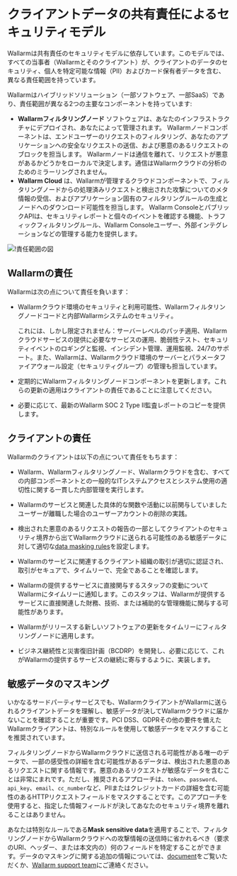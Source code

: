 # クライアントデータの共有責任によるセキュリティモデル

Wallarmは共有責任のセキュリティモデルに依存しています。このモデルでは、すべての当事者（Wallarmとそのクライアント）が、クライアントのデータのセキュリティ、個人を特定可能な情報（PII）およびカード保有者データを含む、異なる責任範囲を持っています。

Wallarmはハイブリッドソリューション（一部ソフトウェア、一部SaaS）であり、責任範囲が異なる2つの主要なコンポーネントを持っています:

* **Wallarmフィルタリングノード** ソフトウェアは、あなたのインフラストラクチャにデプロイされ、あなたによって管理されます。 Wallarmノードコンポーネントは、エンドユーザーのリクエストのフィルタリング、あなたのアプリケーションへの安全なリクエストの送信、および悪意のあるリクエストのブロックを担当します。 Wallarmノードは通信を離れて、リクエストが悪意があるかどうかをローカルで決定します。通信はWallarmクラウドの分析のためのミラーリングされません。
* **Wallarm Cloud** は、Wallarmが管理するクラウドコンポーネントで、フィルタリングノードからの処理済みリクエストと検出された攻撃についてのメタ情報の受信、およびアプリケーション固有のフィルタリングルールの生成とノードへのダウンロード可能性を担当します。 Wallarm ConsoleとパブリックAPIは、セキュリティレポートと個々のイベントを確認する機能、トラフィックフィルタリングルール、Wallarm Consoleユーザー、外部インテグレーションなどの管理する能力を提供します。

![!責任範囲の図](../images/shared-responsibility.png)

## Wallarmの責任

Wallarmは次の点について責任を負います：

* Wallarmクラウド環境のセキュリティと利用可能性、Wallarmフィルタリングノードコードと内部Wallarmシステムのセキュリティ。

    これには、しかし限定されません：サーバーレベルのパッチ適用、Wallarmクラウドサービスの提供に必要なサービスの運用、脆弱性テスト、セキュリティイベントのロギングと監視、インシデント管理、運用監視、24/7のサポート。また、Wallarmは、Wallarmクラウド環境のサーバーとパラメータファイアウォール設定（セキュリティグループ）の管理も担当しています。

* 定期的にWallarmフィルタリングノードコンポーネントを更新します。これらの更新の適用はクライアントの責任であることに注意してください。

* 必要に応じて、最新のWallarm SOC 2 Type II監査レポートのコピーを提供します。

## クライアントの責任

Wallarmのクライアントは以下の点について責任をもちます：

* Wallarm、Wallarmフィルタリングノード、Wallarmクラウドを含む、すべての内部コンポーネントとの一般的なITシステムアクセスとシステム使用の適切性に関する一貫した内部管理を実行します。

* Wallarmのサービスと関連した具体的な関数や活動に以前関与していましたユーザーが離職した場合のユーザーアカウントの削除の実践。

* 検出された悪意のあるリクエストの報告の一部としてクライアントのセキュリティ境界から出てWallarmクラウドに送られる可能性のある敏感データに対して適切な[data masking rules](../user-guides/rules/sensitive-data-rule.md)を設定します。

* Wallarmのサービスに関連するクライアント組織の取引が適切に認証され、取引がセキュアで、タイムリーで、完全であることを確認します。

* Wallarmの提供するサービスに直接関与するスタッフの変動についてWallarmにタイムリーに通知します。このスタッフは、Wallarmが提供するサービスに直接関連した財務、技術、または補助的な管理機能に関与する可能性があります。

* Wallarmがリリースする新しいソフトウェアの更新をタイムリーにフィルタリングノードに適用します。

* ビジネス継続性と災害復旧計画（BCDRP）を開発し、必要に応じて、これがWallarmの提供するサービスの継続に寄与するように、実装します。

## 敏感データのマスキング

いかなるサードパーティサービスでも、WallarmクライアントがWallarmに送られるクライアントデータを理解し、敏感データが決してWallarmクラウドに届かないことを確認することが重要です。PCI DSS、GDPRその他の要件を備えたWallarmクライアントは、特別なルールを使用して敏感データをマスクすることを推奨されています。

フィルタリングノードからWallarmクラウドに送信される可能性がある唯一のデータで、一部の感受性の詳細を含む可能性があるデータは、検出された悪意のあるリクエストに関する情報です。悪意のあるリクエストが敏感なデータを含むことは非常にまれです。ただし、推奨されるアプローチは、`token`、`password`、`api_key`、`email`、`cc_number`など、PIIまたはクレジットカードの詳細を含む可能性のあるHTTPリクエストフィールドをマスクすることです。このアプローチを使用すると、指定した情報フィールドが決してあなたのセキュリティ境界を離れることはありません。

あなたは特別なルールである**Mask sensitive data**を適用することで、フィルタリングノードからWallarmクラウドへの攻撃情報の送信時に省かれるべき（要求のURI、ヘッダー、または本文内の）何のフィールドを特定することができます。データのマスキングに関する追加の情報については、[document](../user-guides/rules/sensitive-data-rule.md)をご覧いただくか、[Wallarm support team](mailto:request@wallarm.com)にご連絡ください。